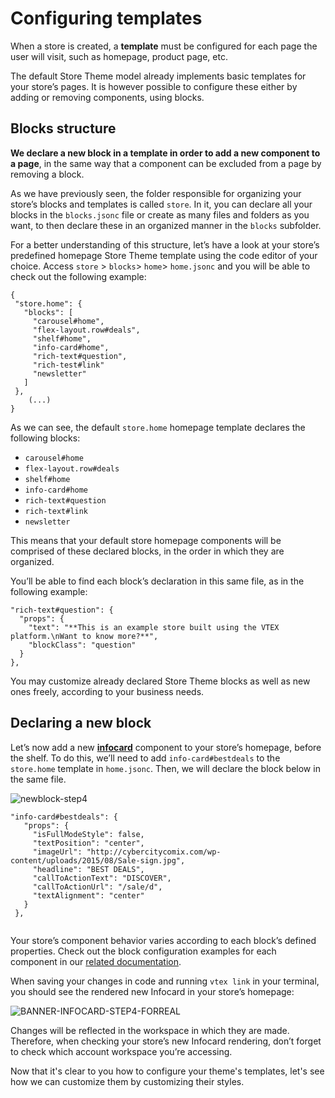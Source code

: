 # Configuring templates

When a store is created, a **template** must be configured for each page the user will visit, such as homepage, product page, etc.

The default Store Theme model already implements basic templates for your store’s pages. It is however possible to configure these either by adding or removing components, using blocks.

## Blocks structure 

**We declare a new block in a template in order to add a new component to a page**, in the same way that a component can be excluded from a page by removing a block.

As we have previously seen, the folder responsible for organizing your store’s blocks and templates is called `store`. In it, you can declare all your blocks in the `blocks.jsonc` file or create as many files and folders as you want, to then declare these in an organized manner in the `blocks` subfolder. 

For a better understanding of this structure, let’s have a look at your store’s predefined homepage Store Theme template using the code editor of your choice. Access `store` > `blocks`> `home`> `home.jsonc` and you will be able to check out the following example:


```
{
 "store.home": {
   "blocks": [
     "carousel#home",
     "flex-layout.row#deals",
     "shelf#home",
     "info-card#home",
     "rich-text#question",
     "rich-test#link"
     "newsletter"
   ]
 }, 
    (...)
}
```
As we can see, the default `store.home` homepage template declares the following blocks: 

- `carousel#home`
- `flex-layout.row#deals`
- `shelf#home`
- `info-card#home`
- `rich-text#question`
- `rich-text#link`
- `newsletter`

This means that your default store homepage components will be comprised of these declared blocks, in the order in which they are organized.

You’ll be able to find each block’s declaration in this same file, as in the following example:

```
"rich-text#question": {
  "props": {
    "text": "**This is an example store built using the VTEX platform.\nWant to know more?**",
    "blockClass": "question"
  }
},
```

You may customize already declared Store Theme blocks as well as new ones freely, according to your business needs.

## Declaring a new block

Let’s now add a new [__infocard__](https://vtex.io/docs/components/all/vtex.store-components/info-card) component to your store’s homepage, before the shelf. To do this, we’ll need to add `info-card#bestdeals` to the `store.home` template in `home.jsonc`. Then, we will declare the block below in the same file.

![newblock-step4](https://user-images.githubusercontent.com/52087100/61960418-ca47b700-af9b-11e9-8787-b68cafae1225.png)

```
"info-card#bestdeals": {
   "props": {
     "isFullModeStyle": false,
     "textPosition": "center",
     "imageUrl": "http://cybercitycomix.com/wp-content/uploads/2015/08/Sale-sign.jpg",
     "headline": "BEST DEALS",
     "callToActionText": "DISCOVER",
     "callToActionUrl": "/sale/d",
     "textAlignment": "center"
   }
 },


```

<div class="alert alert-info">
Your store’s component behavior varies according to each block’s defined properties. Check out the block configuration examples for each component in our <a href="https://vtex.io/docs/components/all">related documentation</a>.
</div>

When saving your changes in code and running `vtex link` in your terminal, you should see the rendered new Infocard in your store’s homepage:  

![BANNER-INFOCARD-STEP4-FORREAL](https://user-images.githubusercontent.com/52087100/61972032-e73db380-afb6-11e9-833e-977964fe5105.png)

<div class="alert alert-warning">
Changes will be reflected in the workspace in which they are made. Therefore, when checking your store’s new Infocard rendering, don’t forget to check which account workspace you’re accessing.
</div>

Now that it's clear to you how to configure your theme's templates, let's see how we can customize them by customizing their styles.
